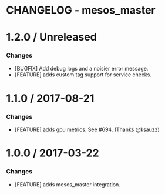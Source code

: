 # CHANGELOG - mesos_master

1.2.0 / Unreleased
==================

### Changes

* [BUGFIX] Add debug logs and a noisier error message.
* [FEATURE] adds custom tag support for service checks.

1.1.0 / 2017-08-21
==================

### Changes

* [FEATURE] adds gpu metrics. See [#694][]. (Thanks [@ksauzz][])

1.0.0 / 2017-03-22
==================

### Changes

* [FEATURE] adds mesos_master integration.

<!--- The following link definition list is generated by PimpMyChangelog --->
[#694]: https://github.com/DataDog/integrations-core/issues/694
[@ksauzz]: https://github.com/ksauzz
